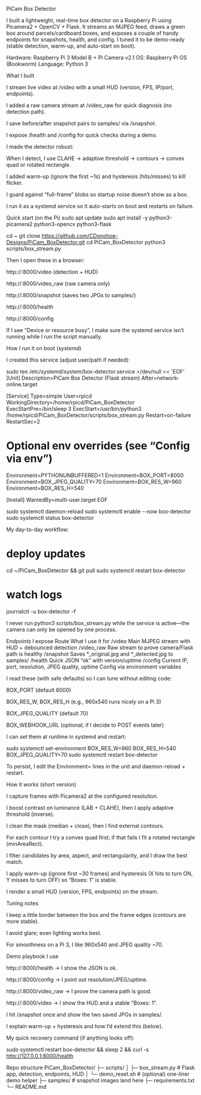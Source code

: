 PiCam Box Detector

I built a lightweight, real-time box detector on a Raspberry Pi using Picamera2 + OpenCV + Flask. It streams an MJPEG feed, draws a green box around parcels/cardboard boxes, and exposes a couple of handy endpoints for snapshots, health, and config. I tuned it to be demo-ready (stable detection, warm-up, and auto-start on boot).

Hardware: Raspberry Pi 3 Model B + Pi Camera v2.1
OS: Raspberry Pi OS (Bookworm)
Language: Python 3

What I built

I stream live video at /video with a small HUD (version, FPS, IP/port, endpoints).

I added a raw camera stream at /video_raw for quick diagnosis (no detection path).

I save before/after snapshot pairs to samples/ via /snapshot.

I expose /health and /config for quick checks during a demo.

I made the detector robust:

When I detect, I use CLAHE → adaptive threshold → contours → convex quad or rotated rectangle.

I added warm-up (ignore the first ~1s) and hysteresis (hits/misses) to kill flicker.

I guard against “full-frame” blobs so startup noise doesn’t show as a box.

I run it as a systemd service so it auto-starts on boot and restarts on failure.

Quick start (on the Pi)
sudo apt update
sudo apt install -y python3-picamera2 python3-opencv python3-flask

cd ~
git clone https://github.com/CDonohoe-Designs/PiCam_BoxDetector.git
cd PiCam_BoxDetector
python3 scripts/box_stream.py


Then I open these in a browser:

http://<pi-ip>:8000/video (detection + HUD)

http://<pi-ip>:8000/video_raw (raw camera only)

http://<pi-ip>:8000/snapshot (saves two JPGs to samples/)

http://<pi-ip>:8000/health

http://<pi-ip>:8000/config

If I see “Device or resource busy”, I make sure the systemd service isn’t running while I run the script manually.

How I run it on boot (systemd)

I created this service (adjust user/path if needed):

sudo tee /etc/systemd/system/box-detector.service >/dev/null << 'EOF'
[Unit]
Description=PiCam Box Detector (Flask stream)
After=network-online.target

[Service]
Type=simple
User=rpicd
WorkingDirectory=/home/rpicd/PiCam_BoxDetector
ExecStartPre=/bin/sleep 3
ExecStart=/usr/bin/python3 /home/rpicd/PiCam_BoxDetector/scripts/box_stream.py
Restart=on-failure
RestartSec=2

# Optional env overrides (see “Config via env”)
Environment=PYTHONUNBUFFERED=1
Environment=BOX_PORT=8000
Environment=BOX_JPEG_QUALITY=70
Environment=BOX_RES_W=960
Environment=BOX_RES_H=540

[Install]
WantedBy=multi-user.target
EOF

sudo systemctl daemon-reload
sudo systemctl enable --now box-detector
sudo systemctl status box-detector


My day-to-day workflow:

# deploy updates
cd ~/PiCam_BoxDetector && git pull
sudo systemctl restart box-detector

# watch logs
journalctl -u box-detector -f


I never run python3 scripts/box_stream.py while the service is active—the camera can only be opened by one process.

Endpoints I expose
Route	What I use it for
/video	Main MJPEG stream with HUD + debounced detection
/video_raw	Raw stream to prove camera/Flask path is healthy
/snapshot	Saves *_original.jpg and *_detected.jpg to samples/
/health	Quick JSON “ok” with version/uptime
/config	Current IP, port, resolution, JPEG quality, uptime
Config via environment variables

I read these (with safe defaults) so I can tune without editing code:

BOX_PORT (default 8000)

BOX_RES_W, BOX_RES_H (e.g., 960x540 runs nicely on a Pi 3)

BOX_JPEG_QUALITY (default 70)

BOX_WEBHOOK_URL (optional; if I decide to POST events later)

I can set them at runtime in systemd and restart:

sudo systemctl set-environment BOX_RES_W=960 BOX_RES_H=540 BOX_JPEG_QUALITY=70
sudo systemctl restart box-detector


To persist, I edit the Environment= lines in the unit and daemon-reload + restart.

How it works (short version)

I capture frames with Picamera2 at the configured resolution.

I boost contrast on luminance (LAB + CLAHE), then I apply adaptive threshold (inverse).

I clean the mask (median + close), then I find external contours.

For each contour I try a convex quad first; if that fails I fit a rotated rectangle (minAreaRect).

I filter candidates by area, aspect, and rectangularity, and I draw the best match.

I apply warm-up (ignore first ~30 frames) and hysteresis (X hits to turn ON, Y misses to turn OFF) so “Boxes: 1” is stable.

I render a small HUD (version, FPS, endpoints) on the stream.

Tuning notes

I keep a little border between the box and the frame edges (contours are more stable).

I avoid glare; even lighting works best.

For smoothness on a Pi 3, I like 960x540 and JPEG quality ~70.

Demo playbook I use

http://<pi-ip>:8000/health → I show the JSON is ok.

http://<pi-ip>:8000/config → I point out resolution/JPEG/uptime.

http://<pi-ip>:8000/video_raw → I prove the camera path is good.

http://<pi-ip>:8000/video → I show the HUD and a stable “Boxes: 1”.

I hit /snapshot once and show the two saved JPGs in samples/.

I explain warm-up + hysteresis and how I’d extend this (below).

My quick recovery command (if anything looks off):

sudo systemctl restart box-detector && sleep 2 && curl -s http://127.0.0.1:8000/health

Repo structure
PiCam_BoxDetector/
├─ scripts/
│  ├─ box_stream.py        # Flask app, detection, endpoints, HUD
│  └─ demo_reset.sh        # (optional) one-liner demo helper
├─ samples/                # snapshot images land here
├─ requirements.txt
└─ README.md
